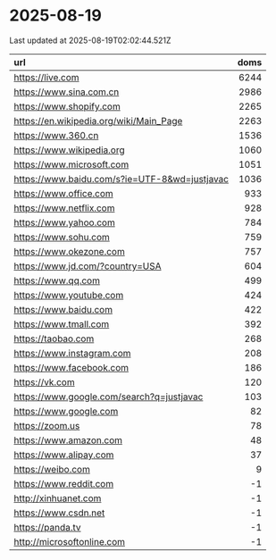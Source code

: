 # 2025-08-19

<!-- BEGIN -->
Last updated at 2025-08-19T02:02:44.521Z

url | doms
:- | -:
https://live.com | 6244
https://www.sina.com.cn | 2986
https://www.shopify.com | 2265
https://en.wikipedia.org/wiki/Main_Page | 2263
https://www.360.cn | 1536
https://www.wikipedia.org | 1060
https://www.microsoft.com | 1051
https://www.baidu.com/s?ie=UTF-8&wd=justjavac | 1036
https://www.office.com | 933
https://www.netflix.com | 928
https://www.yahoo.com | 784
https://www.sohu.com | 759
https://www.okezone.com | 757
https://www.jd.com/?country=USA | 604
https://www.qq.com | 499
https://www.youtube.com | 424
https://www.baidu.com | 422
https://www.tmall.com | 392
https://taobao.com | 268
https://www.instagram.com | 208
https://www.facebook.com | 186
https://vk.com | 120
https://www.google.com/search?q=justjavac | 103
https://www.google.com | 82
https://zoom.us | 78
https://www.amazon.com | 48
https://www.alipay.com | 37
https://weibo.com | 9
https://www.reddit.com | -1
http://xinhuanet.com | -1
https://www.csdn.net | -1
https://panda.tv | -1
http://microsoftonline.com | -1
<!-- END -->
